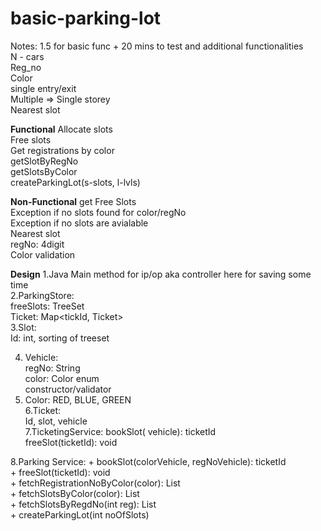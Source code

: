 # basic-parking-lot

Notes: 1.5 for basic func + 20 mins to test and additional functionalities<br />
  N - cars<br />
  Reg_no<br />
  Color<br />
  single entry/exit<br />
  Multiple => Single storey<br />
  Nearest slot<br />

**Functional**
  Allocate slots<br />
  Free slots<br />
  Get registrations by color<br />
  getSlotByRegNo<br />
  getSlotsByColor<br />
  createParkingLot(s-slots, l-lvls)<br />

**Non-Functional**
  get Free Slots<br />
  Exception if no slots found for color/regNo<br />
  Exception if no slots are avialable<br />
  Nearest slot<br />
  regNo: 4digit<br />
  Color validation<br />

**Design**
1.Java Main method for ip/op aka controller here for saving some time<br />
2.ParkingStore: <br />
    freeSlots: TreeSet<Slots><br />
    Ticket: Map<tickId, Ticket><br />
3.Slot: <br />
    Id: int, sorting of treeset<br />

4. Vehicle: <br />
    regNo: String<br />
    color: Color enum<br />
    constructor/validator<br />
5. Color: RED, BLUE, GREEN<br />
6.Ticket: <br />
  Id, slot, vehicle<br />
7.TicketingService: 
    bookSlot( vehicle): ticketId<br />
    freeSlot(ticketId): void<br />
  
8.Parking Service: 
    + bookSlot(colorVehicle, regNoVehicle): ticketId<br />
    + freeSlot(ticketId): void<br />
    + fetchRegistrationNoByColor(color): List<Integer><br />
    + fetchSlotsByColor(color): List<Slots><br />
    + fetchSlotsByRegdNo(int reg):  List<Slots><br />
    + createParkingLot(int noOfSlots)<br />
